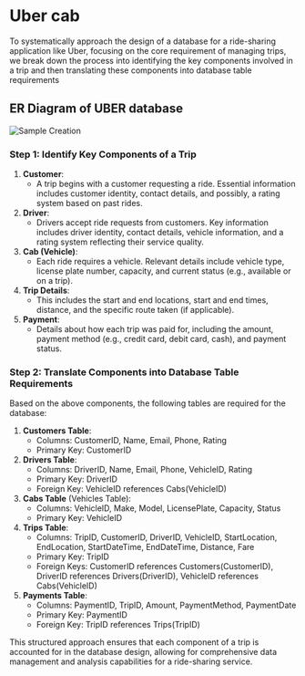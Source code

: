 # Uber cab

To systematically approach the design of a database for a ride-sharing application like Uber, focusing on the core requirement of managing trips, we break down the process into identifying the key components involved in a trip and then translating these components into database table requirements

## ER Diagram of UBER database

![Sample Creation](https://pcsepacpwttyfcafroqd.supabase.co/storage/v1/object/public/readme/Uber_Database.png)

### **Step 1: Identify Key Components of a Trip**

1. **Customer**:
    - A trip begins with a customer requesting a ride. Essential information includes customer identity, contact details, and possibly, a rating system based on past rides.
2. **Driver**:
    - Drivers accept ride requests from customers. Key information includes driver identity, contact details, vehicle information, and a rating system reflecting their service quality.
3. **Cab (Vehicle)**:
    - Each ride requires a vehicle. Relevant details include vehicle type, license plate number, capacity, and current status (e.g., available or on a trip).
4. **Trip Details**:
    - This includes the start and end locations, start and end times, distance, and the specific route taken (if applicable).
5. **Payment**:
    - Details about how each trip was paid for, including the amount, payment method (e.g., credit card, debit card, cash), and payment status.

### **Step 2: Translate Components into Database Table Requirements**

Based on the above components, the following tables are required for the database:

1. **Customers Table**:
    - Columns: CustomerID, Name, Email, Phone, Rating
    - Primary Key: CustomerID
2. **Drivers Table**:
    - Columns: DriverID, Name, Email, Phone, VehicleID, Rating
    - Primary Key: DriverID
    - Foreign Key: VehicleID references Cabs(VehicleID)
3. **Cabs Table** (Vehicles Table):
    - Columns: VehicleID, Make, Model, LicensePlate, Capacity, Status
    - Primary Key: VehicleID
4. **Trips Table**:
    - Columns: TripID, CustomerID, DriverID, VehicleID, StartLocation, EndLocation, StartDateTime, EndDateTime, Distance, Fare
    - Primary Key: TripID
    - Foreign Keys: CustomerID references Customers(CustomerID), DriverID references Drivers(DriverID), VehicleID references Cabs(VehicleID)
5. **Payments Table**:
    - Columns: PaymentID, TripID, Amount, PaymentMethod, PaymentDate
    - Primary Key: PaymentID
    - Foreign Key: TripID references Trips(TripID)

This structured approach ensures that each component of a trip is accounted for in the database design, allowing for comprehensive data management and analysis capabilities for a ride-sharing service.  